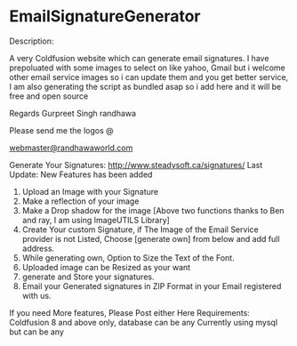 # EmailSignatureGenerator

Description:

A very Coldfusion website which can generate email signatures. I have prepoluated with some images to select on like yahoo, Gmail but i welcome other email service images so i can update them and you get better service, I am also generating the script as bundled asap so i add here and it will be free and open source

Regards
Gurpreet Singh randhawa

Please send me the logos @ 

webmaster@randhawaworld.com

Generate Your Signatures: 
http://www.steadysoft.ca/signatures/
Last Update:
New Features has been added

1. Upload an Image with your Signature
2. Make a reflection of your image
3. Make a Drop shadow for the image 
[Above two functions thanks to Ben and ray, I am using ImageUTILS Library]
4. Create Your custom Signature, if The Image of the Email Service provider is not Listed, Choose [generate own] from below and add full address. 
5. While generating own, Option to Size the Text of the Font. 
6. Uploaded image can be Resized as your want
7. generate and Store your signatures. 
7. Email your Generated signatures in ZIP Format in your Email registered with us.

If you need More features, Please Post either Here
Requirements:
Coldfusion 8 and above only, database can be any Currently using mysql but can be any
